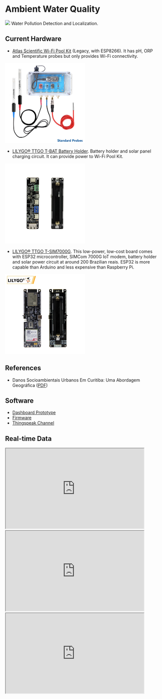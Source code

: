 # Ambient Water Quality

<img src="https://raw.githubusercontent.com/dirceu-jr/ambient-water-quality/master/readme_files/water_FILL0_wght400_GRAD0_opsz48"> Water Pollution Detection and Localization.

## Current Hardware

- [Atlas Scientific Wi-Fi Pool Kit](https://atlas-scientific.com/kits/wi-fi-pool-kit/) (Legacy, with ESP8266). It has pH, ORP and Temperature probes but only provides Wi-Fi connectivity.

<a target="_blank" href="https://atlas-scientific.com/kits/wi-fi-pool-kit/"><img alt="Atlas Scientific Wi-Fi Pool Kit" width="260" src="https://raw.githubusercontent.com/dirceu-jr/ambient-water-quality/master/readme_files/wi-fi-pk01.jpeg"></a>

- [LILYGO® TTGO T-BAT Battery Holder](https://pt.aliexpress.com/item/4001156737871.html). Battery holder and solar panel charging circuit. It can provide power to Wi-Fi Pool Kit.

<a target="_blank" href="https://pt.aliexpress.com/item/4001156737871.html"><img alt="LILYGO® TTGO T-BAT Battery Holder" width="260" src="https://raw.githubusercontent.com/dirceu-jr/ambient-water-quality/master/readme_files/lilygo-ttgo-t-bat.webp"></a>

- [LILYGO® TTGO T-SIM7000G](https://pt.aliexpress.com/item/4000542688096.html). This low-power, low-cost board comes with ESP32 microcontroller, SIMCom 7000G IoT modem, battery holder and solar power circuit at around 200 Brazilian reais. ESP32 is more capable than Arduino and less expensive than Raspberry Pi.

<a target="_blank" href="https://pt.aliexpress.com/item/4000542688096.html"><img alt="LILYGO® TTGO T-SIM7000G" width="260" src="https://raw.githubusercontent.com/dirceu-jr/ambient-water-quality/master/readme_files/lilygo-t-sim7000g.webp"></a>

## References
- Danos Socioambientais Urbanos Em Curitiba: Uma Abordagem Geográfica ([PDF](https://github.com/dirceu-jr/ambient-water-quality/blob/master/references/danos-socioambientais-urbanos-em-curitiba-uma-abordagem-geografica.pdf))

## Software

- [Dashboard Prototype](https://dirceu-jr.github.io/ambient-water-quality/dashboard/)
- [Firmware](https://github.com/dirceu-jr/ambient-water-quality/blob/master/firmware/legacy_pool_kit.ino)
- [Thingspeak Channel](https://thingspeak.com/channels/1643222/)

## Real-time Data

<iframe width="450" height="260" src="https://thingspeak.com/channels/1643222/charts/1?bgcolor=%23ffffff&color=%23d62020&dynamic=true&results=60&title=pH&type=line"></iframe>

<iframe width="450" height="260" src="https://thingspeak.com/channels/1643222/charts/2?bgcolor=%23ffffff&color=%23d62020&dynamic=true&results=60&title=ORP&type=line"></iframe>

<iframe width="450" height="260" src="https://thingspeak.com/channels/1643222/charts/3?bgcolor=%23ffffff&color=%23d62020&dynamic=true&results=60&title=Temp&type=line"></iframe>
